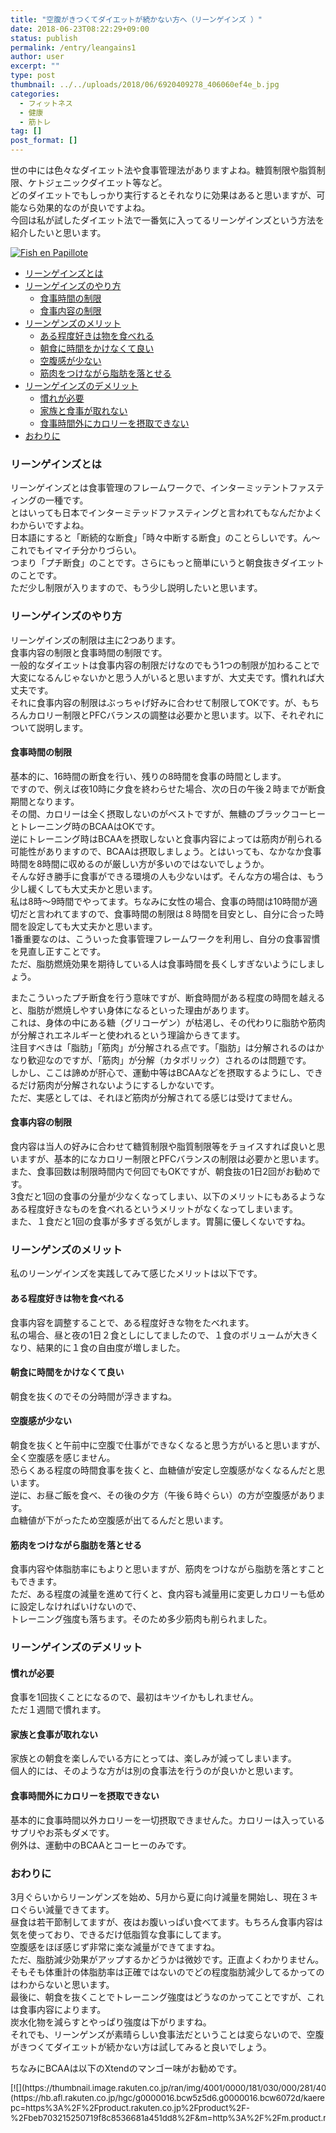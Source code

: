 ```yaml
---
title: "空腹がきつくてダイエットが続かない方へ（リーンゲインズ ）"
date: 2018-06-23T08:22:29+09:00
status: publish
permalink: /entry/leangains1
author: user
excerpt: ""
type: post
thumbnail: ../../uploads/2018/06/6920409278_406060ef4e_b.jpg
categories:
  - フィットネス
  - 健康
  - 筋トレ
tag: []
post_format: []
---
```


世の中には色々なダイエット法や食事管理法がありますよね。糖質制限や脂質制限、ケトジェニックダイエット等など。  
どのダイエットでもしっかり実行するとそれなりに効果はあると思いますが、可能なら効果的なのが良いですよね。  
今回は私が試したダイエット法で一番気に入ってるリーンゲインズという方法を紹介したいと思います。

[![Fish en Papillote](https://farm6.staticflickr.com/5235/6920409278_406060ef4e_b.jpg)](https://www.flickr.com/photos/dishingupdelights/6920409278/ "Fish en Papillote by esimpraim, on Flickr")

<script async="" charset="utf-8" src="https://embedr.flickr.com/assets/client-code.js"></script>

- [リーンゲインズとは](#%E3%83%AA%E3%83%BC%E3%83%B3%E3%82%B2%E3%82%A4%E3%83%B3%E3%82%BA%E3%81%A8%E3%81%AF)
- [リーンゲインズのやり方](#%E3%83%AA%E3%83%BC%E3%83%B3%E3%82%B2%E3%82%A4%E3%83%B3%E3%82%BA%E3%81%AE%E3%82%84%E3%82%8A%E6%96%B9)
  - [食事時間の制限](#%E9%A3%9F%E4%BA%8B%E6%99%82%E9%96%93%E3%81%AE%E5%88%B6%E9%99%90)
  - [食事内容の制限](#%E9%A3%9F%E4%BA%8B%E5%86%85%E5%AE%B9%E3%81%AE%E5%88%B6%E9%99%90)
- [リーンゲンズのメリット](#%E3%83%AA%E3%83%BC%E3%83%B3%E3%82%B2%E3%83%B3%E3%82%BA%E3%81%AE%E3%83%A1%E3%83%AA%E3%83%83%E3%83%88)
  - [ある程度好きは物を食べれる](#%E3%81%82%E3%82%8B%E7%A8%8B%E5%BA%A6%E5%A5%BD%E3%81%8D%E3%81%AF%E7%89%A9%E3%82%92%E9%A3%9F%E3%81%B9%E3%82%8C%E3%82%8B)
  - [朝食に時間をかけなくて良い](#%E6%9C%9D%E9%A3%9F%E3%81%AB%E6%99%82%E9%96%93%E3%82%92%E3%81%8B%E3%81%91%E3%81%AA%E3%81%8F%E3%81%A6%E8%89%AF%E3%81%84)
  - [空腹感が少ない](#%E7%A9%BA%E8%85%B9%E6%84%9F%E3%81%8C%E5%B0%91%E3%81%AA%E3%81%84)
  - [筋肉をつけながら脂肪を落とせる](#%E7%AD%8B%E8%82%89%E3%82%92%E3%81%A4%E3%81%91%E3%81%AA%E3%81%8C%E3%82%89%E8%84%82%E8%82%AA%E3%82%92%E8%90%BD%E3%81%A8%E3%81%9B%E3%82%8B)
- [リーンゲインズのデメリット](#%E3%83%AA%E3%83%BC%E3%83%B3%E3%82%B2%E3%82%A4%E3%83%B3%E3%82%BA%E3%81%AE%E3%83%87%E3%83%A1%E3%83%AA%E3%83%83%E3%83%88)
  - [慣れが必要](#%E6%85%A3%E3%82%8C%E3%81%8C%E5%BF%85%E8%A6%81)
  - [家族と食事が取れない](#%E5%AE%B6%E6%97%8F%E3%81%A8%E9%A3%9F%E4%BA%8B%E3%81%8C%E5%8F%96%E3%82%8C%E3%81%AA%E3%81%84)
  - [食事時間外にカロリーを摂取できない](#%E9%A3%9F%E4%BA%8B%E6%99%82%E9%96%93%E5%A4%96%E3%81%AB%E3%82%AB%E3%83%AD%E3%83%AA%E3%83%BC%E3%82%92%E6%91%82%E5%8F%96%E3%81%A7%E3%81%8D%E3%81%AA%E3%81%84)
- [おわりに](#%E3%81%8A%E3%82%8F%E3%82%8A%E3%81%AB)

### リーンゲインズとは

リーンゲインズとは食事管理のフレームワークで、インターミッテントファスティングの一種です。  
とはいっても日本でインターミテッドファスティングと言われてもなんだかよくわからいですよね。  
日本語にすると「断続的な断食」「時々中断する断食」のことらしいです。ん〜これでもイマイチ分かりづらい。  
つまり「プチ断食」のことです。さらにもっと簡単にいうと朝食抜きダイエットのことです。  
ただ少し制限が入りますので、もう少し説明したいと思います。

### リーンゲインズのやり方

リーンゲインズの制限は主に2つあります。  
食事内容の制限と食事時間の制限です。  
一般的なダイエットは食事内容の制限だけなのでもう1つの制限が加わることで大変になるんじゃないかと思う人がいると思いますが、大丈夫です。慣れれば大丈夫です。  
 それに食事内容の制限はぶっちゃげ好みに合わせて制限してOKです。が、もちろんカロリー制限とPFCバランスの調整は必要かと思います。以下、それぞれについて説明します。

#### 食事時間の制限

基本的に、16時間の断食を行い、残りの8時間を食事の時間とします。  
ですので、例えば夜10時に夕食を終わらせた場合、次の日の午後２時までが断食期間となります。  
その間、カロリーは全く摂取しないのがベストですが、無糖のブラックコーヒーとトレーニング時のBCAAはOKです。  
逆にトレーニング時はBCAAを摂取しないと食事内容によっては筋肉が削られる可能性がありますので、BCAAは摂取しましょう。とはいっても、なかなか食事時間を8時間に収めるのが厳しい方が多いのではないでしょうか。  
そんな好き勝手に食事ができる環境の人も少ないはず。そんな方の場合は、もう少し緩くしても大丈夫かと思います。  
私は8時〜9時間でやってます。ちなみに女性の場合、食事の時間は10時間が適切だと言われてますので、食事時間の制限は８時間を目安とし、自分に合った時間を設定しても大丈夫かと思います。  
1番重要なのは、こういった食事管理フレームワークを利用し、自分の食事習慣を見直し正すことです。  
ただ、脂肪燃焼効果を期待している人は食事時間を長くしすぎないようにしましょう。

またこういったプチ断食を行う意味ですが、断食時間がある程度の時間を越えると、脂肪が燃焼しやすい身体になるといった理由があります。  
これは、身体の中にある糖（グリコーゲン）が枯渇し、その代わりに脂肪や筋肉が分解されエネルギーと使われるという理論からきてます。  
注目すべきは「脂肪」「筋肉」が分解される点です。「脂肪」は分解されるのはかなり歓迎なのですが、「筋肉」が分解（カタボリック）されるのは問題です。  
しかし、ここは諦めが肝心で、運動中等はBCAAなどを摂取するようにし、できるだけ筋肉が分解されないようにするしかないです。  
ただ、実感としては、それほど筋肉が分解されてる感じは受けてません。

#### 食事内容の制限

食内容は当人の好みに合わせて糖質制限や脂質制限等をチョイスすれば良いと思いますが、基本的になカロリー制限とPFCバランスの制限は必要かと思います。  
また、食事回数は制限時間内で何回でもOKですが、朝食抜の1日2回がお勧めです。  
3食だと1回の食事の分量が少なくなってしまい、以下のメリットにもあるようなある程度好きなものを食べれるというメリットがなくなってしまいます。  
また、１食だと1回の食事が多すぎる気がします。胃腸に優しくないですね。

### リーンゲンズのメリット

私のリーンゲインズを実践してみて感じたメリットは以下です。

#### ある程度好きは物を食べれる

食事内容を調整することで、ある程度好きな物をたべれます。  
私の場合、昼と夜の1日２食としにしてましたので、１食のボリュームが大きくなり、結果的に１食の自由度が増しました。

#### 朝食に時間をかけなくて良い

朝食を抜くのでその分時間が浮きますね。

#### 空腹感が少ない

朝食を抜くと午前中に空腹で仕事ができなくなると思う方がいると思いますが、全く空腹感を感じません。  
恐らくある程度の時間食事を抜くと、血糖値が安定し空腹感がなくなるんだと思います。  
逆に、お昼ご飯を食べ、その後の夕方（午後６時ぐらい）の方が空腹感があります。  
血糖値が下がったため空腹感が出てるんだと思います。

#### 筋肉をつけながら脂肪を落とせる

食事内容や体脂肪率にもよりと思いますが、筋肉をつけながら脂肪を落とすこともできます。  
ただ、ある程度の減量を進めて行くと、食内容も減量用に変更しカロリーも低めに設定しなければいけないので、  
トレーニング強度も落ちます。そのため多少筋肉も削られました。

### リーンゲインズのデメリット

#### 慣れが必要

食事を1回抜くことになるので、最初はキツイかもしれません。  
ただ１週間で慣れます。

#### 家族と食事が取れない

家族との朝食を楽しんでいる方にとっては、楽しみが減ってしまいます。  
個人的には、そのような方がは別の食事法を行うのが良いかと思います。

#### 食事時間外にカロリーを摂取できない

基本的に食事時間以外カロリーを一切摂取できませんた。カロリーは入っているサプリやお茶もダメです。  
例外は、運動中のBCAAとコーヒーのみです。

### おわりに

3月ぐらいからリーンゲンズを始め、5月から夏に向け減量を開始し、現在３キロぐらい減量できてます。  
昼食は若干節制してますが、夜はお腹いっぱい食べてます。もちろん食事内容は気を使っており、できるだけ低脂質な食事にしてます。  
空腹感をほぼ感じず非常に楽な減量ができてますね。  
ただ、脂肪減少効果がアップするかどうかは微妙です。正直よくわかりません。  
そもそも体重計の体脂肪率は正確ではないのでどの程度脂肪減少してるかってのはわからないと思います。  
最後に、朝食を抜くことでトレーニング強度はどうなのかってことですが、これは食事内容によります。  
炭水化物を減らすとやっぱり強度は下がりますね。  
それでも、リーンゲンズが素晴らしい食事法だということは変らないので、空腹がきつくてダイエットが続かない方は試してみると良いでしょう。

ちなみにBCAAは以下のXtendのマンゴー味がお勧めです。

<div class="kaerebalink-box" style="text-align: left; padding-bottom: 20px; font-size: small; zoom: 1; overflow: hidden;"><div class="kaerebalink-image" style="float: left; margin: 0 15px 10px 0;">[![](https://thumbnail.image.rakuten.co.jp/ran/img/4001/0000/181/030/000/281/40010000181030000281_1.jpg?_ex=64x64)](https://hb.afl.rakuten.co.jp/hgc/g0000016.bcw5z5d6.g0000016.bcw6072d/kaereba_201806230817491345?pc=https%3A%2F%2Fproduct.rakuten.co.jp%2Fproduct%2F-%2Fbeb703215250719f8c8536681a451dd8%2F&m=http%3A%2F%2Fm.product.rakuten.co.jp%2Fproduct%2Fbeb703215250719f8c8536681a451dd8%2F)</div><div class="kaerebalink-info" style="line-height: 120%; zoom: 1; overflow: hidden;"><div class="kaerebalink-name" style="margin-bottom: 10px; line-height: 120%;">[Scivation シベーション エクステンドXtend BCAA群 マンゴー, 14.6オンス415](https://hb.afl.rakuten.co.jp/hgc/g0000016.bcw5z5d6.g0000016.bcw6072d/kaereba_201806230817491345?pc=https%3A%2F%2Fproduct.rakuten.co.jp%2Fproduct%2F-%2Fbeb703215250719f8c8536681a451dd8%2F&m=http%3A%2F%2Fm.product.rakuten.co.jp%2Fproduct%2Fbeb703215250719f8c8536681a451dd8%2F)<div class="kaerebalink-powered-date" style="font-size: 8pt; margin-top: 5px; font-family: verdana; line-height: 120%;">posted with [カエレバ](https://kaereba.com)</div></div><div class="kaerebalink-detail" style="margin-bottom: 5px;"> </div><div class="kaerebalink-link1" style="margin-top: 10px;"><div class="shoplinkrakuten" style="display: inline; margin-right: 5px;">[楽天市場](https://hb.afl.rakuten.co.jp/hgc/16c2f0d7.b600e952.16c2f0d8.0750ca08/kaereba_201806230817491345?pc=https%3A%2F%2Fsearch.rakuten.co.jp%2Fsearch%2Fmall%2F%25E3%2582%25A8%25E3%2582%25AF%25E3%2582%25B9%25E3%2583%2586%25E3%2583%25B3%25E3%2583%2589%25E3%2580%2580BCAA%2520%25E3%2582%25B7%25E3%2583%2588%25E3%2583%25AB%25E3%2583%25AA%25E3%2583%25B3%2F-%2Ff.1-p.1-s.1-sf.0-st.A-v.2%3Fx%3D0%26scid%3Daf_ich_link_urltxt%26m%3Dhttp%3A%2F%2Fm.rakuten.co.jp%2F)</div><div class="shoplinkamazon" style="display: inline; margin-right: 5px;">[Amazon](https://www.amazon.co.jp/gp/search?keywords=%E3%82%A8%E3%82%AF%E3%82%B9%E3%83%86%E3%83%B3%E3%83%89%E3%80%80BCAA%20%E3%82%B7%E3%83%88%E3%83%AB%E3%83%AA%E3%83%B3&__mk_ja_JP=%E3%82%AB%E3%82%BF%E3%82%AB%E3%83%8A&tag=psypanica02-22)</div></div></div><div class="booklink-footer" style="clear: left;"> </div></div>
